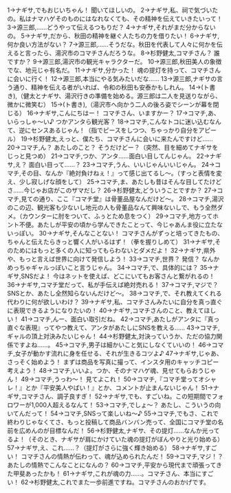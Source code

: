 1→ナギサ,でもおじいちゃん！ 聞いてほしいの。
2→ナギサ,私、祠で気づいたの。私はナマハゲそのものにはなれなくても、その精神を伝えていきたいって！
3→源三郎,……どうやって伝えるつもりだ？
4→ナギサ,それがまだ分からないの。
5→ナギサ,だから、秋田の精神を継ぐ人たちの力を借りたい！
6→ナギサ,何か良い方法がない？
7→源三郎,……そうだな。秋田を代表して人々に何かを伝えると言ったら、湯沢市のコマチさんだろうな。
8→杉野健太,コマチさん？ 誰ですか？
9→源三郎,湯沢市の観光キャラクターだ。
10→源三郎,秋田美人の象徴でな、地元じゃ有名だ。
11→ナギサ,分かった！ 魂の提灯を持って、コマチさんに会いに行く！
12→源三郎,本当にやる気みたいだな……
13→源三郎,ナギサの言う通り、精神を伝える者がいれば、令和の秋田も安泰かもしれん。
14→(ト書き),（健太とナギサ、湯沢行きの準備を始める。源三郎は二人を見送りながら、微かに微笑む）
15→(ト書き),（湯沢市へ向かう二人の後ろ姿でシーンが幕を閉じる）
16→ナギサ,こんにちはー！ コマチさん、いますかー？
17→コマチ,あ、いらっしゃ～い♪ つかアンタら観光客？
18→コマチ,こんなトコに迷い込むなんて、逆にセンスあるじゃん！（指でピースをしつつ、ちゃっかり自分をアピール）
19→杉野健太,えっと、僕たち、コマチさんに会いに来たんですけど……
20→コマチ,ん？ あたしのこと？ そうだけどー？（突然、目を細めてナギサをじっと見つめ）
21→コマチ,つか、アンタ……面白い目してんじゃん。
22→ナギサ,え？ 面白い目って……？
23→コマチ,うん、いいじゃんいいじゃん。
24→コマチ,その目、なんか『絶対負けねぇ！』って感じ出てるし～。（すっと表情を変え、少し寂しげな顔をして）
25→コマチ,ま、あたしも昔はそんな目してたけどさ……今じゃお店がこのザマだし？
26→杉野健太,どういうことですか？
27→コマチ,見ての通り、ここ『コマチ堂』は骨董品屋なんだけど～。
28→コマチ,湯沢のこの辺、観光客も少ないし地元の人も骨董品なんて興味ないしで、もう全然ダメ。（カウンターに肘をついて、ふぅとため息をつく）
29→コマチ,地方ってホント不便。あたしが平安の頃から学んできたことって、今じゃあんま役に立たないっぽい。
30→ナギサ,そんなことない！ コマチさんがずっと培ってきたもの、ちゃんと伝えたらきっと響く人がいるはず！（拳を握りしめて）
31→ナギサ,そのためにはもっと多くの人に知ってもらわないとダメだよ！
32→ナギサ,県外や、もっと言えば世界に向けて発信しよう！
33→コマチ,世界？ 発信？ なんかめっちゃギャルっぽいこと言うじゃん。
34→コマチ,で、具体的には？
35→ナギサ,SNSだよ！ 今はネットを使えば、どこにいてもお客さんと繋がれるの！
36→ナギサ,コマチ堂だって、私が手伝えば絶対売れる！
37→コマチ,マジで？ SNSとか、あたし全然知らないんだけど～。
38→コマチ,で、それ教えてくれる代わりに何が欲しいわけ？
39→ナギサ,私、コマチさんみたいに自分を真っ直ぐに表現できるようになりたいの！
40→ナギサ,コマチさんのこと、教えてほしい！
41→コマチ,んー、面白い取引だね。
42→コマチ,あたしがアンタに『真っ直ぐな表現』ってやつ教えて、アンタがあたしにSNSを教える……
43→コマチ,ギャルの頂上対決みたいじゃん！
44→杉野健太,対決っていうか、ただの協力関係ですよね……。
45→コマチ,男子は細かいこと気にしなくていいの！
46→コマチ,女子が動かす流れに身を任せる、それが生きるコツよ♪
47→ナギサ,じゃあ、さっそく始めよう！ まずは商品を写真に撮って、インスタ用のキャッチコピー考えよう！
48→コマチ,いいよ。つか、そのナマハゲ魂、見せてもらおうじゃん！
49→コマチ,うっわ～！ 見てよこれ！
50→コマチ,『コマチ堂ってオシャレ！』とか『平安美人やばい！』とか、コメントが止まんないじゃん！
51→ナギサ,コマチさん、調子良すぎ！
52→ナギサ,でも、すごいね。この短期間でフォロワーが1,000人超えるなんて！
53→コマチ,でしょ～？ あたし、こういうの向いてんだって！
54→コマチ,SNSって楽しいね～♪
55→コマチ,でもさ、これで終わりじゃなくてさ、もっと投稿して商品バンバン売って、全国にコマチ堂の名前を広めんのが目標なんだ！
56→杉野健太,ナギサ、その提灯……なんか光ってるよ！（そのとき、ナギサが肩にかけていた魂の提灯がぼんやりと光り始める）
57→ナギサ,え、これ……？（提灯がさらに強く輝き始める）
58→ナギサ,すごい！ コマチさんの情熱が伝わって、魂が込められたんだ！
59→コマチ,マジ！？ あたしの情熱でこんなことになんの？
60→コマチ,平安から現代まで頑張ってきた甲斐あったかも！
61→ナギサ,これが魂の力……。コマチさん、本当にすごい！
62→杉野健太,これでまた一歩前進ですね。コマチさんのおかげです。
